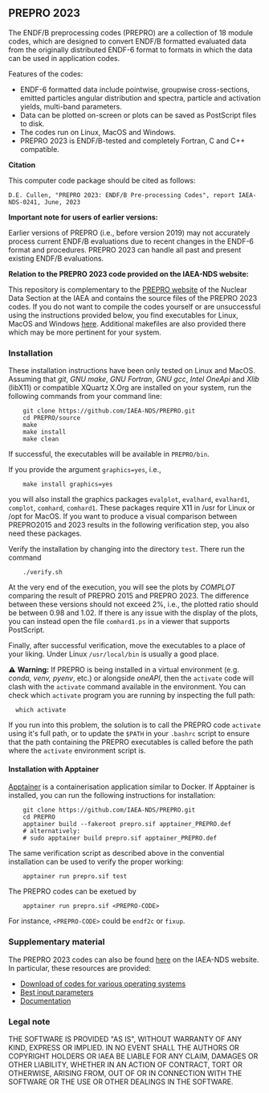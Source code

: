 ## PREPRO 2023

The ENDF/B preprocessing codes (PREPRO) are a collection of 18 module codes,
which are designed to convert ENDF/B formatted evaluated data from
the originally distributed ENDF-6 format to formats in which the data can be used in
application codes.

Features of the codes:
- ENDF-6 formatted data include pointwise, groupwise cross-sections,
  emitted particles angular distribution and spectra, particle and activation
  yields, multi-band parameters.
- Data can be plotted on-screen or plots can be saved as PostScript files to disk.
- The codes run on Linux, MacOS and Windows.
- PREPRO 2023 is ENDF/B-tested and completely Fortran, C and C++ compatible.


**Citation**

This computer code package should be cited as follows:

```
D.E. Cullen, "PREPRO 2023: ENDF/B Pre-processing Codes", report IAEA-NDS-0241, June, 2023
```


**Important note for users of earlier versions:**

Earlier versions of PREPRO (i.e., before version 2019) may not accurately
process current ENDF/B evaluations due to recent changes in the ENDF-6
format and procedures.
PREPRO 2023 can handle all past and present existing ENDF/B evaluations.

**Relation to the PREPRO 2023 code provided on the IAEA-NDS website:**

This repository is complementary to the [PREPRO website][PREPRO2023-website]
of the Nuclear Data Section at the IAEA
and contains the source files of the PREPRO 2023 codes.
If you do not want to compile the codes yourself or are unsuccessful using the
instructions provided below, you find executables
for Linux, MacOS and Windows [here][PREPRO2023-codes]. Additional
makefiles are also provided there which may be more pertinent for your
system.

### Installation

These installation instructions have been only tested on Linux and MacOS.
Assuming that *git*, *GNU make*, *GNU Fortran*, *GNU gcc*, *Intel OneApi* 
and *Xlib* (libX11) or compatible XQuartz X.Org are installed on your system, 
run the following commands from your command line:
```
    git clone https://github.com/IAEA-NDS/PREPRO.git
    cd PREPRO/source
    make
    make install
    make clean
```
If successful, the executables will be available in `PREPRO/bin`.

If you provide the argument `graphics=yes`, i.e.,
```
    make install graphics=yes
```
you will also install the graphics packages `evalplot`, `evalhard`, `evalhard1`, `complot`, `comhard`, `comhard1`.
These packages require X11 in /usr for Linux or /opt for MacOS.
If you want to produce a visual comparison between PREPRO2015 and 2023 results
in the following verification step, you also need these packages.

Verify the installation by changing into the directory `test`.
There run the command
```
    ./verify.sh
```
At the very end of the execution, you will see the plots by
*COMPLOT* comparing the result of PREPRO 2015 and PREPRO 2023.
The difference between these
versions should not exceed 2%, i.e., the plotted ratio should
be between 0.98 and 1.02. If there is any issue with the display
of the plots, you can instead open the file `comhard1.ps`
in a viewer that supports PostScript.

Finally, after successful verification, move the executables to
a place of your liking. Under Linux `/usr/local/bin` is usually
a good place.

:warning: **Warning:**  If PREPRO is being installed in a virtual environment (e.g. *conda, venv, pyenv*, etc.) or alongside *oneAPI*, then the `activate` code will clash with the `activate` command available in the environment. You can check which `activate` program you are running by inspecting the full path:
```
  which activate
```
If you run into this problem, the solution is to call the PREPRO code `activate` using it's full path, or to update the `$PATH` in your `.bashrc` script to ensure that the path containing the PREPRO executables is called before the path where the `activate` environment script is.


#### Installation with Apptainer

[Apptainer] is a containerisation application similar to Docker.
If Apptainer is installed, you can run the following instructions
for installation:
```
    git clone https://github.com/IAEA-NDS/PREPRO.git
    cd PREPRO
    apptainer build --fakeroot prepro.sif apptainer_PREPRO.def
    # alternatively:
    # sudo apptainer build prepro.sif apptainer_PREPRO.def
```
The same verification script as described above in the convential
installation can be used to verify the proper working:
```
    apptainer run prepro.sif test
```

The PREPRO codes can be exetued by
```
    apptainer run prepro.sif <PREPRO-CODE>
```
For instance, `<PREPRO-CODE>` could be `endf2c` or `fixup`.

[Apptainer]: https://sylabs.io/

### Supplementary material

The PREPRO 2023 codes can also be found [here][PREPRO2023-website]
on the IAEA-NDS website. In particular, these resources are provided:
- [Download of codes for various operating systems][PREPRO2023-codes]
- [Best input parameters][PREPRO2023-best-parameters]
- [Documentation][PREPRO2023-documentation]

[PREPRO2023-website]: https://www-nds.iaea.org/public/endf/prepro/
[PREPRO2023-codes]: https://www-nds.iaea.org/public/endf/prepro/ask4code.html
[PREPRO2023-best-parameters]: https://www-nds.iaea.org/public/endf/prepro/BEST/ask4best.html
[PREPRO2023-documentation]: https://www-nds.iaea.org/public/endf/prepro/DOCUMENT/ask4docs.html


### Legal note

THE SOFTWARE IS PROVIDED "AS IS", WITHOUT WARRANTY OF ANY KIND, EXPRESS OR
IMPLIED. IN NO EVENT SHALL THE AUTHORS OR COPYRIGHT HOLDERS OR IAEA BE LIABLE
FOR ANY CLAIM, DAMAGES OR OTHER LIABILITY, WHETHER IN AN ACTION OF CONTRACT,
TORT OR OTHERWISE, ARISING FROM, OUT OF OR IN CONNECTION WITH THE SOFTWARE 
OR THE USE OR OTHER DEALINGS IN THE SOFTWARE.
